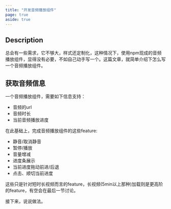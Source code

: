 ```yaml
---
title: "开发音频播放组件"
page: true
aside: true
---
```


## Description
总会有一些需求，它不够大，样式还定制化，这种情况下，使用npm现成的音频播放组件，显得没有必要，不如自己动手写一个。这篇文章，就简单介绍下怎么写一个音频播放组件。

## 获取音频信息
一个音频播放组件，需要如下信息支持：
- 音频的url
- 音频时长
- 当前音频播放进度

在此基础上，完成音频播放组件的这些feature:
- 静音/取消静音
- 暂停/播放
- 音量增减
- 进度条展示
- 当前进度拖动前进/后退
- 点击、顺切当前进度

这些只是针对短时长视频而言的feature，长视频(5min以上那种)加载则是更高阶的feature，有空会在最后一节讨论。

接下来，说说做法。
